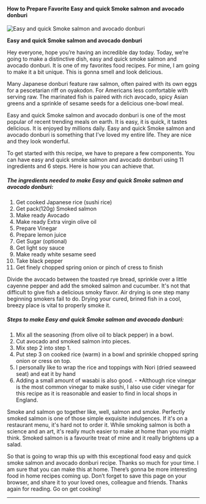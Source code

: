            

#### How to Prepare Favorite Easy and quick Smoke salmon and avocado donburi

![Easy and quick Smoke salmon and avocado donburi](https://img-global.cpcdn.com/recipes/3a7df05903cf47a4/751x532cq70/easy-and-quick-smoke-salmon-and-avocado-donburi-recipe-main-photo.jpg)

**Easy and quick Smoke salmon and avocado donburi**

Hey everyone, hope you’re having an incredible day today. Today, we’re going to make a distinctive dish, easy and quick smoke salmon and avocado donburi. It is one of my favorites food recipes. For mine, I am going to make it a bit unique. This is gonna smell and look delicious.

Many Japanese donburi feature raw salmon, often paired with its own eggs for a pescetarian riff on oyakodon. For Americans less comfortable with serving raw. The marinated fish is paired with rich avocado, spicy Asian greens and a sprinkle of sesame seeds for a delicious one-bowl meal.

Easy and quick Smoke salmon and avocado donburi is one of the most popular of recent trending meals on earth. It is easy, it is quick, it tastes delicious. It is enjoyed by millions daily. Easy and quick Smoke salmon and avocado donburi is something that I’ve loved my entire life. They are nice and they look wonderful.

To get started with this recipe, we have to prepare a few components. You can have easy and quick smoke salmon and avocado donburi using 11 ingredients and 6 steps. Here is how you can achieve that.

##### The ingredients needed to make Easy and quick Smoke salmon and avocado donburi:

1.  Get cooked Japanese rice (sushi rice)
2.  Get pack(120g) Smoked salmon
3.  Make ready Avocado
4.  Make ready Extra virgin olive oil
5.  Prepare Vinegar
6.  Prepare lemon juice
7.  Get Sugar (optional)
8.  Get light soy sauce
9.  Make ready white sesame seed
10.  Take black pepper
11.  Get finely chopped spring onion or pinch of cress to finish

Divide the avocado between the toasted rye bread, sprinkle over a little cayenne pepper and add the smoked salmon and cucumber. It's not that difficult to give fish a delicious smoky flavor. Air drying is one step many beginning smokers fail to do. Drying your cured, brined fish in a cool, breezy place is vital to properly smoke it.

##### Steps to make Easy and quick Smoke salmon and avocado donburi:

1.  Mix all the seasoning (from olive oil to black pepper) in a bowl.
2.  Cut avocado and smoked salmon into pieces.
3.  Mix step 2 into step 1.
4.  Put step 3 on cooked rice (warm) in a bowl and sprinkle chopped spring onion or cress on top.
5.  I personally like to wrap the rice and toppings with Nori (dried seaweed seat) and eat it by hand
6.  Adding a small amount of wasabi is also good. - \*Although rice vinegar is the most common vinegar to make sushi, I also use cider vinegar for this recipe as it is reasonable and easier to find in local shops in England.

Smoke and salmon go together like, well, salmon and smoke. Perfectly smoked salmon is one of those simple exquisite indulgences. If it's on a restaurant menu, it's hard not to order it. While smoking salmon is both a science and an art, it's really much easier to make at home than you might think. Smoked salmon is a favourite treat of mine and it really brightens up a salad.

So that is going to wrap this up with this exceptional food easy and quick smoke salmon and avocado donburi recipe. Thanks so much for your time. I am sure that you can make this at home. There’s gonna be more interesting food in home recipes coming up. Don’t forget to save this page on your browser, and share it to your loved ones, colleague and friends. Thanks again for reading. Go on get cooking!

* * *